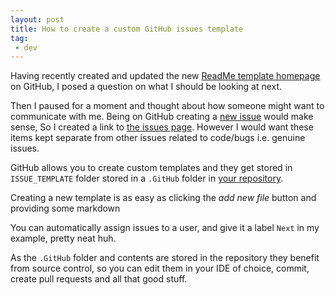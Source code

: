 ```yaml
---
layout: post
title: How to create a custom GitHub issues template
tag:
 - dev
---
```


Having recently created and updated the new [ReadMe template homepage](https://github.com/Mat-0) on GitHub, I posed a question on what I should be looking at next.

Then I paused for a moment and thought about how someone might want to communicate with me. Being on GitHub creating a [new issue](https://github.com/Mat-0/Mat-0/issues/new/choose) would make sense, So I created a link to [the issues page](https://github.com/Mat-0/Mat-0/issues/new/choose). However I would want these items kept separate from other issues related to code/bugs i.e. genuine issues.

GitHub allows you to create custom templates and they get stored in `ISSUE_TEMPLATE` folder stored in a `.GitHub` folder in [your repository](https://github.com/Mat-0/Mat-0/tree/master/.github/ISSUE_TEMPLATE).

Creating a new template is as easy as clicking the _add new file_ button and providing some markdown

<script src="https://gist.github.com/Mat-0/2bcfc2a4db0427f802585c047602bc95.js"></script>

You can automatically assign issues to a user, and give it a label `Next` in my example, pretty neat huh.

As the `.GitHub` folder and contents are stored in the repository they benefit from source control, so you can edit them in your IDE of choice, commit, create pull requests and all that good stuff.
